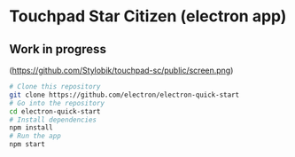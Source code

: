 # Touchpad Star Citizen (electron app)

## Work in progress

(https://github.com/Stylobik/touchpad-sc/public/screen.png)

```bash
# Clone this repository
git clone https://github.com/electron/electron-quick-start
# Go into the repository
cd electron-quick-start
# Install dependencies
npm install
# Run the app
npm start
```

